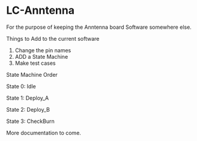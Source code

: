 # LC-Anntenna
For the purpose of keeping the Anntenna board Software somewhere else.

Things to Add to the current software
1. Change the pin names
2. ADD a State Machine
3. Make test cases

State Machine Order

State 0: Idle 

State 1: Deploy_A

State 2: Deploy_B

State 3: CheckBurn


More documentation to come.
